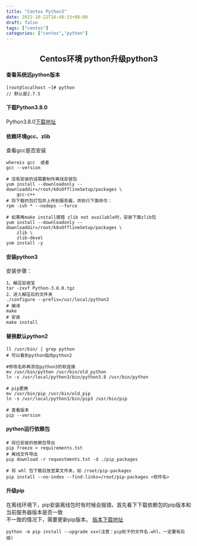 ```yaml
---
title: "Centos Python3"
date: 2022-10-22T16:40:33+08:00
draft: false
tags: ["centos"]
categories: ["centos","python"]
---
```

## <center>Centos环境 python升级python3</center>

#### 查看系统远python版本
```
[root@localhost ~]# python
// 默认是2.7.5

```
#### 下载Python3.8.0
Python3.8.0[下载地址](https://www.python.org/ftp/python/3.8.0/)    

#### 依赖环境gcc、zlib
查看gcc是否安装  
```
whereis gcc  或者
gcc --version

# 没有安装的话需要制作离线安装包
yum install --downloadonly --downloaddir=/root/k8sOfflineSetup/packages \
    gcc-c++
# 将下载的包打包并上传到服务器，并执行下面命令：
rpm -ivh * --nodeps --force

# 如果再make install报错 zlib not available时，安装下面zlib包
yum install --downloadonly --downloaddir=/root/k8sOfflineSetup/packages \
    zlib \
    zlib-devel
yum install -y 
```  

#### 安装python3
安装步骤：
```
1、解压安装宝
tar -zxvf Python-3.8.0.tgz
2、进入解压后的文件夹
./configure --prefix=/usr/local/python3
# 编译
make
# 安装
make install

```

#### 替换默认python2
```
ll /usr/bin/ | grep python
# 可以看到python指向python2

#修改名称再添加python3的软连接
mv /usr/bin/python /usr/bin/old_python
ln -s /usr/local/python3/bin/python3.8 /usr/bin/python

# pip更换
mv /usr/bin/pip /usr/bin/old_pip
ln -s /usr/local/python3/bin/pip3 /usr/bin/pip

# 查看版本
pip --version
```

#### python运行依赖包
```
# 将已安装的依赖包导出
pip freeze > requirements.txt
# 离线文件导出
pip download -r requestments.txt -d ./pip_packages

# 将 whl 包下载后放至某文件夹，如 /root/pip-packages
pip install --no-index --find-links=/root/pip-packages <软件名>
```

#### 升级pip

在离线环境下，pip安装离线包时有时候会报错，首先看下下载依赖包的pip版本和当前服务器版本是否一致  
不一致的情况下，需要更新pip版本。 [版本下载地址](https://pypi.org/project/pip/#files)
```
python -m pip install --upgrade xxx(注意：pip轮子的文件名.whl，一定要有后缀)
```
